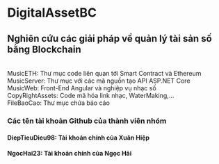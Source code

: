 # DigitalAssetBC <br/>
<h2>Nghiên cứu các giải pháp về quản lý tài sản số bằng Blockchain</h2><br/>
MusicETH: Thư mục code liên quan tới Smart Contract và Ethereum<br/>
MusicServer: Thư mục với các mã nguồn tạo API ASP.NET Core<br/>
MusicWeb: Front-End Angular và nghiệp vụ nhạc số<br/>
CopyRightAssets: Code mã hóa link nhạc, WaterMaking,...<br/>
FileBaoCao: Thư mục chứa báo cáo<br/>

<h3>Các tên tài khoản Github của thành viên nhóm</h3>
<h4>DiepTieuDieu98: Tài khoản chính của Xuân Hiệp</h4>
<h4>NgocHai23: Tài khoản chính của Ngọc Hải</h4>
